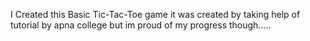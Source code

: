 I Created this Basic Tic-Tac-Toe game it was created by taking help of tutorial by apna college but im proud of my progress though.....
